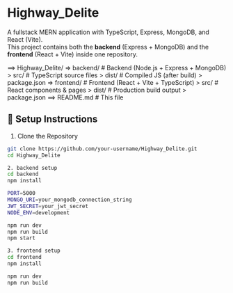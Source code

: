 # Highway_Delite

A fullstack MERN application with TypeScript, Express, MongoDB, and React (Vite).  
This project contains both the **backend** (Express + MongoDB) and the **frontend** (React + Vite) inside one repository.


==> Highway_Delite/
  => backend/ # Backend (Node.js + Express + MongoDB)
    > src/ # TypeScript source files
    > dist/ # Compiled JS (after build)
    > package.json
  => frontend/ # Frontend (React + Vite + TypeScript)
    > src/ # React components & pages
    > dist/ # Production build output
    > package.json
==> README.md # This file

## 🚀 Setup Instructions

1. Clone the Repository
```bash
git clone https://github.com/your-username/Highway_Delite.git
cd Highway_Delite

2. backend setup
cd backend
npm install

PORT=5000
MONGO_URI=your_mongodb_connection_string
JWT_SECRET=your_jwt_secret
NODE_ENV=development

npm run dev
npm run build
npm start

3. frontend setup
cd frontend
npm install

npm run dev
npm run build



